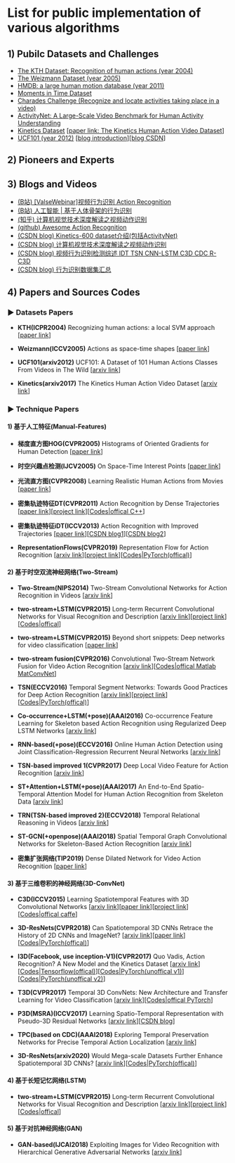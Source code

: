 #  List for public implementation of various algorithms

## 1) Pubilc Datasets and Challenges

* [The KTH Dataset: Recognition of human actions (year 2004)](https://www.csc.kth.se/cvap/actions/)
* [The Weizmann Dataset (year 2005)](http://www.wisdom.weizmann.ac.il/~vision/SpaceTimeActions.html)
* [HMDB: a large human motion database (year 2011)](https://serre-lab.clps.brown.edu/resource/hmdb-a-large-human-motion-database/#dataset)
* [Moments in Time Dataset](http://moments.csail.mit.edu/)
* [Charades Challenge (Recognize and locate activities taking place in a video)](http://vuchallenge.org/charades.html)
* [ActivityNet: A Large-Scale Video Benchmark for Human Activity Understanding](http://activity-net.org/)
* [Kinetics Dataset](https://deepmind.com/research/open-source/kinetics) [[paper link: The Kinetics Human Action Video Dataset](https://arxiv.org/abs/1705.06950)]
* [UCF101 (year 2012)](https://www.crcv.ucf.edu/data/UCF101.php) [[blog introduction](https://www.dazhuanlan.com/2019/10/16/5da6679ab4a42/)][[blog CSDN](https://blog.csdn.net/hehuaiyuyu/article/details/107052599)]


## 2) Pioneers and Experts




## 3) Blogs and Videos

* [(B站) [ValseWebinar]视频行为识别 Action Recognition](https://www.bilibili.com/video/BV1yE411x7mw/?spm_id_from=trigger_reload)
* [(B站) 人工智能 | 基于人体骨架的行为识别](https://www.bilibili.com/video/BV1wt411p7Ut/?spm_id_from=333.788.videocard.0)
* [(知乎) 计算机视觉技术深度解读之视频动作识别](https://zhuanlan.zhihu.com/p/90041025)
* [(github) Awesome Action Recognition](https://github.com/jinwchoi/awesome-action-recognition)
* [(CSDN blog) Kinetics-600 dataset介绍(包括ActivityNet)](https://blog.csdn.net/liuxiao214/article/details/80144375)
* [(CSDN blog) 计算机视觉技术深度解读之视频动作识别](https://baijiahao.baidu.com/s?id=1649249453982510365&wfr=spider&for=pc)
* [(CSDN blog) 视频行为识别检测综述 IDT TSN CNN-LSTM C3D CDC R-C3D](https://blog.csdn.net/xiaoxiaowenqiang/article/details/80752849)
* [(CSDN blog) 行为识别数据集汇总](https://blog.csdn.net/u012507022/article/details/52876179)


## 4) Papers and Sources Codes

### ▶ Datasets Papers

* **KTH(ICPR2004)** Recognizing human actions: a local SVM approach [[paper link](https://www.researchgate.net/profile/Christian_Schueldt/publication/4090526_Recognizing_human_actions_A_local_SVM_approach/links/0912f5066c8adcddf0000000)]

* **Weizmann(ICCV2005)** Actions as space-time shapes [[paper link](https://www.researchgate.net/profile/Lena_Gorelick/publication/4193986_Action_as_space-time_shapes/links/02e7e5231c496913a4000000)]

* **UCF101(arxiv2012)** UCF101: A Dataset of 101 Human Actions Classes From Videos in The Wild [[arxiv link](http://export.arxiv.org/pdf/1212.0402)]

* **Kinetics(arxiv2017)** The Kinetics Human Action Video Dataset [[arxiv link](https://arxiv.org/pdf/1705.06950.pdf)]


### ▶ Technique Papers

#### 1) 基于人工特征(Manual-Features)

* **梯度直方图HOG(CVPR2005)** Histograms of Oriented Gradients for Human Detection [[paper link](https://www.cse.unr.edu/~bebis/CS474/StudentPaperPresentations/HOG.pdf)]

* **时空兴趣点检测(IJCV2005)** On Space-Time Interest Points [[paper link](http://read.pudn.com/downloads142/doc/614011/2005_ijcv_laptev.pdf)]

* **光流直方图(CVPR2008)** Learning Realistic Human Actions from Movies [[paper link](https://www2.cs.sfu.ca/~mori/courses/cmpt888/summer10/papers/laptev_cvpr08.pdf)]

* **密集轨迹特征DT(CVPR2011)** Action Recognition by Dense Trajectories [[paper link](http://www.nlpr.ia.ac.cn/2011papers/gjhy/gh37.pdf)][[project link](https://lear.inrialpes.fr/people/wang/improved_trajectories)][[Codes|offical C++](https://github.com/chensun11/dtfv)]

* **密集轨迹特征iDT(ICCV2013)** Action Recognition with Improved Trajectories [[paper link](https://www.cv-foundation.org/openaccess/content_iccv_2013/papers/Wang_Action_Recognition_with_2013_ICCV_paper.pdf)][[CSDN blog1](https://blog.csdn.net/wzmsltw/article/details/53023363)][[CSDN blog2](https://blog.csdn.net/wzmsltw/article/details/53221179)]

* **RepresentationFlows(CVPR2019)** Representation Flow for Action Recognition [[arxiv link](https://arxiv.org/abs/1810.01455)][[project link](https://piergiaj.github.io/rep-flow-site/)][[Codes|PyTorch(offical)](https://github.com/piergiaj/representation-flow-cvpr19)]


#### 2) 基于时空双流神经网络(Two-Stream)

* **Two-Stream(NIPS2014)** Two-Stream Convolutional Networks for Action Recognition in Videos [[arxiv link](http://de.arxiv.org/pdf/1406.2199)]

* **two-stream+LSTM(CVPR2015)** Long-term Recurrent Convolutional Networks for Visual Recognition and Description [[arxiv link](https://arxiv.org/abs/1411.4389)][[project link](http://jeffdonahue.com/lrcn/)][[Codes|offical](https://github.com/woodfrog/ActionRecognition)]

* **two-stream+LSTM(CVPR2015)** Beyond short snippets: Deep networks for video classification [[paper link](https://www.cv-foundation.org/openaccess/content_cvpr_2015/html/Ng_Beyond_Short_Snippets_2015_CVPR_paper.html)]

* **two-stream fusion(CVPR2016)** Convolutional Two-Stream Network Fusion for Video Action Recognition [[arxiv link](https://arxiv.org/abs/1604.06573)][[Codes|offical Matlab MatConvNet](https://github.com/feichtenhofer/twostreamfusion)]

* **TSN(ECCV2016)** Temporal Segment Networks: Towards Good Practices for Deep Action Recognition [[arxiv link](https://arxiv.org/abs/1608.00859)][[project link](http://yjxiong.me/others/tsn/)][[Codes|PyTorch(offical)](https://github.com/yjxiong/temporal-segment-networks)]

* **Co-occurrence+LSTM(+pose)(AAAI2016)** Co-occurrence Feature Learning for Skeleton based Action Recognition using Regularized Deep LSTM Networks [[arxiv link](https://arxiv.org/abs/1603.07772)]

* **RNN-based(+pose)(ECCV2016)** Online Human Action Detection using Joint Classification-Regression Recurrent Neural Networks [[arxiv link](https://arxiv.org/abs/1604.05633)]

* **TSN-based improved 1(CVPR2017)** Deep Local Video Feature for Action Recognition [[arxiv link](https://arxiv.org/abs/1701.07368)]

* **ST+Attention+LSTM(+pose)(AAAI2017)** An End-to-End Spatio-Temporal Attention Model for Human Action Recognition from Skeleton Data [[arxiv link](https://arxiv.org/abs/1611.06067)]

* **TRN(TSN-based improved 2)(ECCV2018)** Temporal Relational Reasoning in Videos [[arxiv link](https://arxiv.org/pdf/1711.08496.pdf)]

* **ST-GCN(+openpose)(AAAI2018)** Spatial Temporal Graph Convolutional Networks for Skeleton-Based Action Recognition [[arxiv link](https://arxiv.org/abs/1801.07455)]

* **密集扩张网络(TIP2019)** Dense Dilated Network for Video Action Recognition [[paper link](https://ieeexplore.ieee.org/stamp/stamp.jsp?tp=&arnumber=8720204)]


#### 3) 基于三维卷积的神经网络(3D-ConvNet)

* **C3D(ICCV2015)** Learning Spatiotemporal Features with 3D Convolutional Networks [[arxiv link](https://arxiv.org/pdf/1412.0767.pdf)][[paper link](https://www.cv-foundation.org/openaccess/content_iccv_2015/html/Tran_Learning_Spatiotemporal_Features_ICCV_2015_paper.html)][[project link](https://vlg.cs.dartmouth.edu/c3d/)][[Codes|offical caffe](https://github.com/facebookarchive/C3D)]

* **3D-ResNets(CVPR2018)** Can Spatiotemporal 3D CNNs Retrace the History of 2D CNNs and ImageNet? [[arxiv link](https://arxiv.org/abs/1711.09577)][[paper link](https://openaccess.thecvf.com/content_cvpr_2018/papers/Hara_Can_Spatiotemporal_3D_CVPR_2018_paper.pdf)][[Codes|PyTorch(offical)](https://github.com/kenshohara/3D-ResNets-PyTorch)]

* **I3D(Facebook, use inception-V1)(CVPR2017)** Quo Vadis, Action Recognition? A New Model and the Kinetics Dataset [[arxiv link](https://arxiv.org/abs/1705.07750)][[Codes|Tensorflow(offical)](https://github.com/deepmind/kinetics-i3d)][[Codes|PyTorch(unoffical v1)](https://github.com/piergiaj/pytorch-i3d)][[Codes|PyTorch(unoffical v2)](https://github.com/hassony2/kinetics_i3d_pytorch)]

* **T3D(CVPR2017)** Temporal 3D ConvNets: New Architecture and Transfer Learning for Video Classification [[arxiv link](https://arxiv.org/abs/1711.08200)][[Codes|offical PyTorch](https://github.com/MohsenFayyaz89/T3D)]

* **P3D(MSRA)(ICCV2017)** Learning Spatio-Temporal Representation with Pseudo-3D Residual Networks [[arxiv link](https://arxiv.org/abs/1711.10305)][[CSDN blog](https://blog.csdn.net/u014380165/article/details/78986416)]

* **TPC(based on CDC)(AAAI2018)** Exploring Temporal Preservation Networks for Precise Temporal Action Localization [[arxiv link](https://arxiv.org/abs/1708.03280)]

* **3D-ResNets(arxiv2020)** Would Mega-scale Datasets Further Enhance Spatiotemporal 3D CNNs? [[arxiv link](https://arxiv.org/abs/2004.04968)][[Codes|PyTorch(offical)](https://github.com/kenshohara/3D-ResNets-PyTorch)]




#### 4) 基于长短记忆网络(LSTM)

* **two-stream+LSTM(CVPR2015)** Long-term Recurrent Convolutional Networks for Visual Recognition and Description [[arxiv link](https://arxiv.org/abs/1411.4389)][[project link](http://jeffdonahue.com/lrcn/)][[Codes|offical](https://github.com/woodfrog/ActionRecognition)]



#### 5) 基于对抗神经网络(GAN)

* **GAN-based(IJCAI2018)** Exploiting Images for Video Recognition with Hierarchical Generative Adversarial Networks [[arxiv link](https://arxiv.org/abs/1805.04384)]












